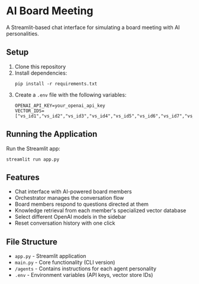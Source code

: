 # AI Board Meeting

A Streamlit-based chat interface for simulating a board meeting with AI personalities.

## Setup

1. Clone this repository
2. Install dependencies:
   ```
   pip install -r requirements.txt
   ```
3. Create a `.env` file with the following variables:
   ```
   OPENAI_API_KEY=your_openai_api_key
   VECTOR_IDS=["vs_id1","vs_id2","vs_id3","vs_id4","vs_id5","vs_id6","vs_id7","vs_id8","vs_id9","vs_id10"]
   ```

## Running the Application

Run the Streamlit app:
```
streamlit run app.py
```

## Features

- Chat interface with AI-powered board members
- Orchestrator manages the conversation flow
- Board members respond to questions directed at them
- Knowledge retrieval from each member's specialized vector database
- Select different OpenAI models in the sidebar
- Reset conversation history with one click

## File Structure

- `app.py` - Streamlit application
- `main.py` - Core functionality (CLI version)
- `/agents` - Contains instructions for each agent personality
- `.env` - Environment variables (API keys, vector store IDs) 
